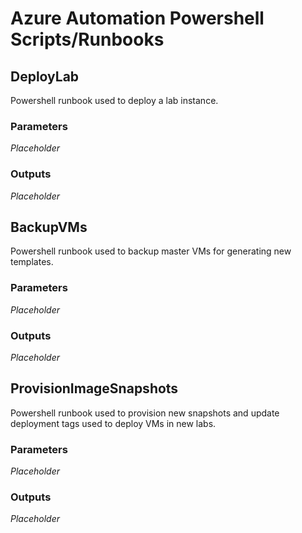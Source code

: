 # Azure Automation Powershell Scripts/Runbooks

## DeployLab
Powershell runbook used to deploy a lab instance.

### Parameters
*Placeholder*

### Outputs
*Placeholder*


## BackupVMs
Powershell runbook used to backup master VMs for generating new templates.

### Parameters
*Placeholder*

### Outputs
*Placeholder*


## ProvisionImageSnapshots
Powershell runbook used to provision new snapshots and update deployment tags used to deploy VMs in new labs.

### Parameters
*Placeholder*

### Outputs
*Placeholder*